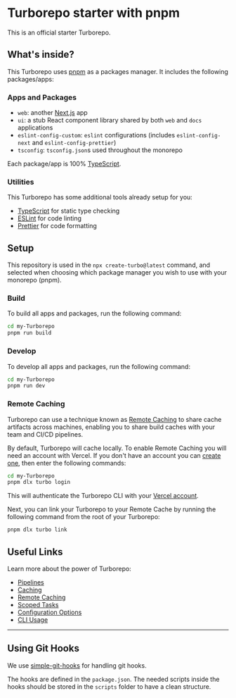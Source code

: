 # Turborepo starter with pnpm

This is an official starter Turborepo.

## What's inside?

This Turborepo uses [pnpm](https://pnpm.io) as a packages manager. It includes the following
packages/apps:

### Apps and Packages

- `web`: another [Next.js](https://nextjs.org) app
- `ui`: a stub React component library shared by both `web` and `docs` applications
- `eslint-config-custom`: `eslint` configurations (includes `eslint-config-next` and
  `eslint-config-prettier`)
- `tsconfig`: `tsconfig.json`s used throughout the monorepo

Each package/app is 100% [TypeScript](https://www.typescriptlang.org/).

### Utilities

This Turborepo has some additional tools already setup for you:

- [TypeScript](https://www.typescriptlang.org/) for static type checking
- [ESLint](https://eslint.org/) for code linting
- [Prettier](https://prettier.io) for code formatting

## Setup

This repository is used in the `npx create-turbo@latest` command, and selected when choosing which
package manager you wish to use with your monorepo (pnpm).

### Build

To build all apps and packages, run the following command:

```sh
cd my-Turborepo
pnpm run build
```

### Develop

To develop all apps and packages, run the following command:

```sh
cd my-Turborepo
pnpm run dev
```

### Remote Caching

Turborepo can use a technique known as
[Remote Caching](https://Turborepo.org/docs/core-concepts/remote-caching) to share cache artifacts
across machines, enabling you to share build caches with your team and CI/CD pipelines.

By default, Turborepo will cache locally. To enable Remote Caching you will need an account with
Vercel. If you don't have an account you can [create one](https://vercel.com/signup), then enter the
following commands:

```sh
cd my-Turborepo
pnpm dlx turbo login
```

This will authenticate the Turborepo CLI with your
[Vercel account](https://vercel.com/docs/concepts/personal-accounts/overview).

Next, you can link your Turborepo to your Remote Cache by running the following command from the
root of your Turborepo:

```sh
pnpm dlx turbo link
```

## Useful Links

Learn more about the power of Turborepo:

- [Pipelines](https://Turborepo.org/docs/core-concepts/pipelines)
- [Caching](https://Turborepo.org/docs/core-concepts/caching)
- [Remote Caching](https://Turborepo.org/docs/core-concepts/remote-caching)
- [Scoped Tasks](https://Turborepo.org/docs/core-concepts/scopes)
- [Configuration Options](https://Turborepo.org/docs/reference/configuration)
- [CLI Usage](https://Turborepo.org/docs/reference/command-line-reference)

---

## Using Git Hooks

We use [simple-git-hooks](`https://github.com/toplenboren/simple-git-hooks`) for handling git hooks.

The hooks are defined in the `package.json`. The needed scripts inside the hooks should be stored in
the `scripts` folder to have a clean structure.

